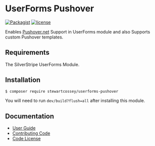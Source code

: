# UserForms Pushover

[![Packagist](https://img.shields.io/packagist/v/stewartcossey/userforms-pushover.svg)]()
[![license](https://img.shields.io/github/license/Cossey/userforms-pushover.svg)]()

Enables [Pushover.net](http://www.pushover.net) Support in UserForms module and also Supports custom Pushover templates.

## Requirements

The SilverStripe UserForms Module.

## Installation

```sh
$ composer require stewartcossey/userforms-pushover
```

You will need to run `dev/build?flush=all` after installing this module.

## Documentation

- [User Guide](docs/en/userguide.md)
- [Contributing Code](contributing.md)
- [Code License](license.md)